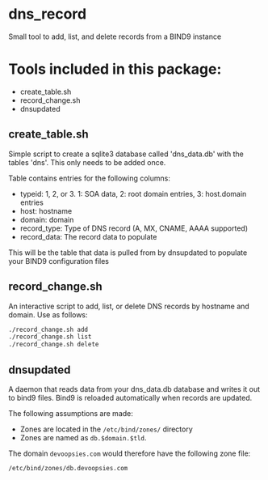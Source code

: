 # dns_record
Small tool to add, list, and delete records from a BIND9 instance

# Tools included in this package:

* create_table.sh
* record_change.sh
* dnsupdated

## create_table.sh

Simple script to create a sqlite3 database called 'dns_data.db' with the tables 'dns'. This only needs to be added once.

Table contains entries for the following columns:

* typeid: 1, 2, or 3. 1: SOA data, 2: root domain entries, 3: host.domain entries
* host: hostname
* domain: domain
* record_type: Type of DNS record (A, MX, CNAME, AAAA supported)
* record_data: The record data to populate

This will be the table that data is pulled from by dnsupdated to populate your BIND9 configuration files

## record_change.sh

An interactive script to add, list, or delete DNS records by hostname and domain. Use as follows:

```bash
./record_change.sh add
./record_change.sh list
./record_change.sh delete
```

## dnsupdated

A daemon that reads data from your dns_data.db database and writes it out to bind9 files. Bind9 is reloaded automatically when records are updated.

The following assumptions are made:

* Zones are located in the `/etc/bind/zones/` directory
* Zones are named as `db.$domain.$tld`. 

The domain `devoopsies.com` would therefore have the following zone file:

```bash
/etc/bind/zones/db.devoopsies.com
```